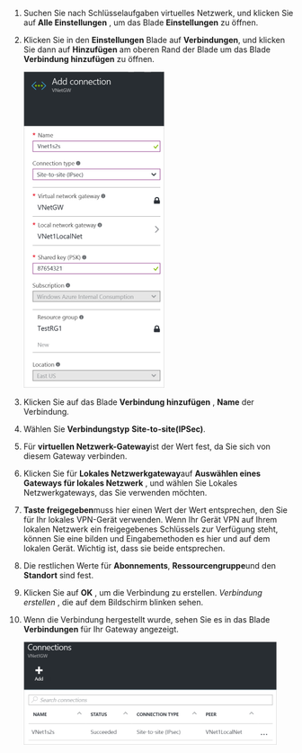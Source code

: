 1. Suchen Sie nach Schlüsselaufgaben virtuelles Netzwerk, und klicken Sie auf **Alle Einstellungen** , um das Blade **Einstellungen** zu öffnen.

2. Klicken Sie in den **Einstellungen** Blade auf **Verbindungen**, und klicken Sie dann auf **Hinzufügen** am oberen Rand der Blade um das Blade **Verbindung hinzufügen** zu öffnen.

    ![Erstellen von Website-zu-Standort-Verbindung](./media/vpn-gateway-add-site-to-site-connection-rm-portal-include/addconnection250.png)

3. Klicken Sie auf das Blade **Verbindung hinzufügen** , **Name** der Verbindung. 

4. Wählen Sie **Verbindungstyp** **Site-to-site(IPSec)**.

5. Für **virtuellen Netzwerk-Gateway**ist der Wert fest, da Sie sich von diesem Gateway verbinden.

6. Klicken Sie für **Lokales Netzwerkgateway**auf **Auswählen eines Gateways für lokales Netzwerk** , und wählen Sie Lokales Netzwerkgateways, das Sie verwenden möchten. 

7. **Taste freigegeben**muss hier einen Wert der Wert entsprechen, den Sie für Ihr lokales VPN-Gerät verwenden. Wenn Ihr Gerät VPN auf Ihrem lokalen Netzwerk ein freigegebenes Schlüssels zur Verfügung steht, können Sie eine bilden und Eingabemethoden es hier und auf dem lokalen Gerät. Wichtig ist, dass sie beide entsprechen.

8. Die restlichen Werte für **Abonnements**, **Ressourcengruppe**und den **Standort** sind fest.

9. Klicken Sie auf **OK** , um die Verbindung zu erstellen. *Verbindung erstellen* , die auf dem Bildschirm blinken sehen.

10. Wenn die Verbindung hergestellt wurde, sehen Sie es in das Blade **Verbindungen** für Ihr Gateway angezeigt.

    ![Erstellen von Website-zu-Standort-Verbindung](./media/vpn-gateway-add-site-to-site-connection-rm-portal-include/connectionstatus450.png)

